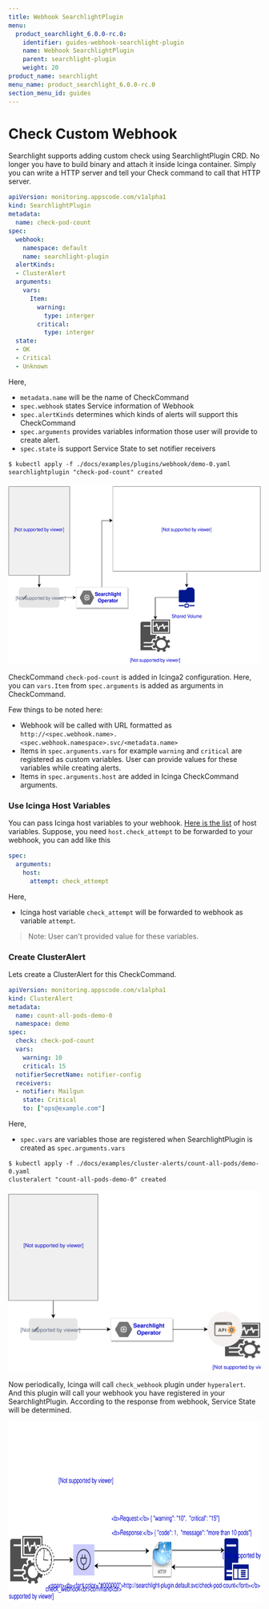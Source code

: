 ```yaml
---
title: Webhook SearchlightPlugin
menu:
  product_searchlight_6.0.0-rc.0:
    identifier: guides-webhook-searchlight-plugin
    name: Webhook SearchlightPlugin
    parent: searchlight-plugin
    weight: 20
product_name: searchlight
menu_name: product_searchlight_6.0.0-rc.0
section_menu_id: guides
---
```



# Check Custom Webhook

Searchlight supports adding custom check using SearchlightPlugin CRD. No longer you have to build binary and attach it inside Icinga container.
Simply you can write a HTTP server and tell your Check command to call that HTTP server.

```yaml
apiVersion: monitoring.appscode.com/v1alpha1
kind: SearchlightPlugin
metadata:
  name: check-pod-count
spec:
  webhook:
    namespace: default
    name: searchlight-plugin
  alertKinds:
  - ClusterAlert
  arguments:
    vars:
      Item:
        warning:
          type: interger
        critical:
          type: interger
  state:
  - OK
  - Critical
  - Unknown
```

Here,

- `metadata.name` will be the name of CheckCommand
- `spec.webhook` states Service information of Webhook
- `spec.alertKinds` determines which kinds of alerts will support this CheckCommand
- `spec.arguments` provides variables information those user will provide to create alert.
- `spec.state` is support Service State to set notifier receivers

```console
$ kubectl apply -f ./docs/examples/plugins/webhook/demo-0.yaml 
searchlightplugin "check-pod-count" created
```

<p align="center">
  <img alt="lifecycle"  src="/docs/images/plugin/add-plugin.svg" width="581" height="362">
</p>

CheckCommand `check-pod-count` is added in Icinga2 configuration. Here, you can `vars.Item` from `spec.arguments` is added as arguments in CheckCommand.

Few things to be noted here:

- Webhook will be called with URL formatted as `http://<spec.webhook.name>.<spec.webhook.namespace>.svc/<metadata.name>`
- Items in `spec.arguments.vars` for example `warning` and `critical` are registered as custom variables. User can provide values for these variables while creating alerts.
- Items in `spec.arguments.host` are added in Icinga CheckCommand arguments.

### Use Icinga Host Variables

You can pass Icinga host variables to your webhook. [Here is the list](https://www.icinga.com/docs/icinga2/latest/doc/03-monitoring-basics/#host-runtime-macros) of host variables.
Suppose, you need `host.check_attempt` to be forwarded to your webhook, you can add like this

```yaml
spec:
  arguments:
    host:
      attempt: check_attempt
```

Here,

- Icinga host variable `check_attempt` will be forwarded to webhook as variable `attempt`.

> Note: User can't provided value for these variables.


### Create ClusterAlert

Lets create a ClusterAlert for this CheckCommand.

```yaml
apiVersion: monitoring.appscode.com/v1alpha1
kind: ClusterAlert
metadata:
  name: count-all-pods-demo-0
  namespace: demo
spec:
  check: check-pod-count
  vars:
    warning: 10
    critical: 15
  notifierSecretName: notifier-config
  receivers:
  - notifier: Mailgun
    state: Critical
    to: ["ops@example.com"]
```

Here,

- `spec.vars` are variables those are registered when SearchlightPlugin is created as `spec.arguments.vars`

```console
$ kubectl apply -f ./docs/examples/cluster-alerts/count-all-pods/demo-0.yaml
clusteralert "count-all-pods-demo-0" created
```

<p align="center">
  <img alt="lifecycle"  src="/docs/images/plugin/add-alert.svg" width="581" height="362">
</p>

Now periodically, Icinga will call `check_webhook` plugin under `hyperalert`.
And this plugin will call your webhook you have registered in your SearchlightPlugin. According to the response from webhook, Service State will be determined.

<p align="center">
  <img alt="lifecycle"  src="/docs/images/plugin/call-webhook.svg" width="581" height="362">
</p>
